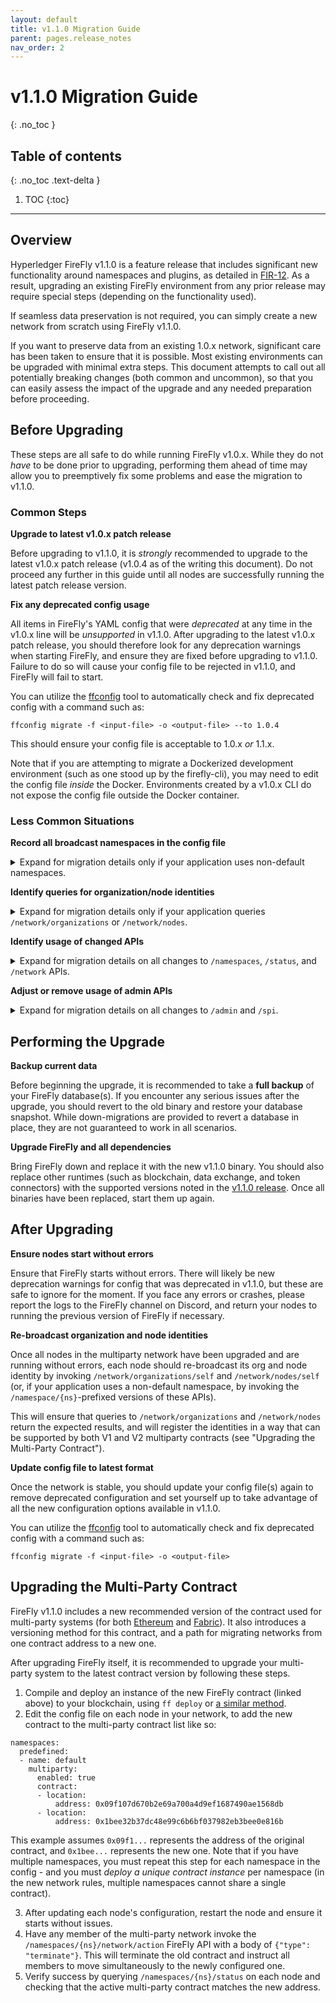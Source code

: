 ```yaml
---
layout: default
title: v1.1.0 Migration Guide
parent: pages.release_notes
nav_order: 2
---
```


# v1.1.0 Migration Guide
{: .no_toc }

## Table of contents
{: .no_toc .text-delta }

1. TOC
{:toc}

---

## Overview

Hyperledger FireFly v1.1.0 is a feature release that includes significant new functionality around namespaces and plugins, as detailed in [FIR-12](https://github.com/hyperledger/firefly-fir/pull/12). As a result, upgrading an existing FireFly environment from any prior release may require special steps (depending on the functionality used).

If seamless data preservation is not required, you can simply create a new network from scratch using FireFly v1.1.0.

If you want to preserve data from an existing 1.0.x network, significant care has been taken to ensure that it is possible. Most existing environments can be upgraded with minimal extra steps. This document attempts to call out all potentially breaking changes (both common and uncommon), so that you can easily assess the impact of the upgrade and any needed preparation before proceeding.

## Before Upgrading

These steps are all safe to do while running FireFly v1.0.x. While they do not _have_ to be done prior to upgrading, performing them ahead of time may allow you to preemptively fix some problems and ease the migration to v1.1.0.

### Common Steps

**Upgrade to latest v1.0.x patch release**

Before upgrading to v1.1.0, it is _strongly_ recommended to upgrade to the latest v1.0.x patch release (v1.0.4 as of the writing this document). Do not proceed any further in this guide until all nodes are successfully running the latest patch release version.

**Fix any deprecated config usage**

All items in FireFly's YAML config that were _deprecated_ at any time in the v1.0.x line will be _unsupported_ in v1.1.0. After upgrading to the latest v1.0.x patch release, you should therefore look for any deprecation warnings when starting FireFly, and ensure they are fixed before upgrading to v1.1.0. Failure to do so will cause your config file to be rejected in v1.1.0, and FireFly will fail to start.

You can utilize the [ffconfig](https://github.com/hyperledger/firefly/tree/main/ffconfig) tool to automatically check and fix deprecated config with a command such as:

```
ffconfig migrate -f <input-file> -o <output-file> --to 1.0.4
```

This should ensure your config file is acceptable to 1.0.x _or_ 1.1.x.

Note that if you are attempting to migrate a Dockerized development environment (such as one stood up by the firefly-cli), you may need to edit the config file _inside_ the Docker. Environments created by a v1.0.x CLI do not expose the config file outside the Docker container.

### Less Common Situations

**Record all broadcast namespaces in the config file**

<details>
<summary>Expand for migration details only if your application uses non-default namespaces.</summary>

FireFly v1.0 allowed for the dynamic creation of new namespaces by broadcasting a namespace definition to all nodes. This functionality is _removed_ in v1.1.0. If your network relies on any namespaces that were created via a broadcast, you must add those namespaces to the `namespaces.predefined` list in your YAML config prior to upgrade. If you do not, they will cease to function after upgrading to v1.1.0 (all events on those namespaces will be ignored by your node).

</details>

**Identify queries for organization/node identities**

<details>
<summary>Expand for migration details only if your application queries <code>/network/organizations</code> or <code>/network/nodes</code>.</summary>

Applications that query `/network/organizations` or `/network/nodes` will temporarily receive _empty result lists_ after upgrading to v1.1.0, just until all identities have been re-registered (see steps in "After Upgrading"). This is because organization and node identities were broadcast on a global "ff_system" namespace in v1.0, but are no longer global in v1.1.0.

The simplest solution is to shut down applications until the FireFly upgrade is complete on all nodes and all identities have been re-broadcast.

If this poses a problem and you require zero downtime from these APIs, you can proactively mitigate with the following steps in your application code:

- Applications that query the `/network/organizations` may be altered to _also_ query `/namespaces/ff_system/network/organizations` and combine the results (but should disregard the second query if it fails).
- Applications that query the `/network/nodes` may be altered to _also_ query `/namespaces/ff_system/network/nodes` and combine the results (but should disregard the second query if it fails).

Further details on the changes to `/network` APIs are provided in the next section.

</details>

**Identify usage of changed APIs**

<details>
<summary>Expand for migration details on all changes to <code>/namespaces</code>, <code>/status</code>, and <code>/network</code> APIs.</summary>

The primary API change in this version is that the "global" paths beginning with `/network` and `/status` have been relocated under the `/namespaces/{ns}` prefix, as this data is now specific to a namespace instead of being global. At the same time, the API server has been enhanced so that omitting a namespace from an API path will _query the default namespace_ instead. That is, querying `/messages` is now the same as querying `/namespaces/default/messages` (assuming your default namespace is named "default"). This has the effect that most of the moved APIs will continue to function without requiring changes. See below for details on the affected paths.

These global routes have been moved under `/namespaces/{ns}`. Continuing to use them without the namespace prefix **will still work**, and will simply query the default namespace.

```
/network/diddocs/{did}
/network/nodes
/network/nodes/{nameOrId}
/network/nodes/self
/network/organizations
/network/organizations/{nameOrId}
/network/organizations/self
/status
/status/batchmanager
```

These global routes have been moved under `/namespaces/{ns}` and have also been deprecated in favor of a new route name. Continuing to use them without the namespace prefix **will still work**, and will simply query the default namespace. However, it is recommended to switch to the new API spelling when possible.

```
/network/identities - replaced by existing /namespaces/{ns}/identities
/network/identities/{did} - replaced by new /namespaces/{ns}/identities/{did}
```

These global routes have been have been permanently renamed. They are deemed less likely to be used by client applications, but any usage **will be broken** by this release and must be changed after upgrading.

```
/status/pins - moved to /namespaces/{ns}/pins (or /pins to query the default namespace)
/status/websockets - moved to /websockets
```

The response bodies of the following APIs have also had fields removed. Any usage of the removed fields **will be broken** by this release and must be changed after upgrading.

```
/namespaces - removed all fields except "name", "description", "created"
/namespaces/{ns} - same as above
/namespaces/{ns}/status - removed "defaults"
```

</details>

**Adjust or remove usage of admin APIs**

<details>
<summary>Expand for migration details on all changes to <code>/admin</code> and <code>/spi</code>.</summary>

FireFly provides an administrative API in addition to the normal API. In v1.1.0, this has been renamed to
SPI (Service Provider Interface). Consequently, all of the routes have moved from `/admin` to `/spi`, and
the config section has been renamed from `admin` to `spi`. There is no automatic migration provided, so
any usage of the old routes will need to be changed, and your config file will need to be adjusted if you
wish to keep the SPI enabled (although it is perfectly fine to have both `admin` and `spi` sections if
needed for migration).

The ability to set FireFly config via these routes has also been removed. Any usage of the `/admin/config`
routes must be discontinued, and config should be set exclusively by editing the FireFly config file.
The only route retained from this functionality was `/admin/config/reset`, which has been renamed to
`/spi/reset` - this will continue to be available for performing a soft reset that reloads FireFly's config.

</details>

## Performing the Upgrade

**Backup current data**

Before beginning the upgrade, it is recommended to take a **full backup** of your FireFly database(s).
If you encounter any serious issues after the upgrade, you should revert to the old binary and restore
your database snapshot. While down-migrations are provided to revert a database in place, they are
not guaranteed to work in all scenarios.

**Upgrade FireFly and all dependencies**

Bring FireFly down and replace it with the new v1.1.0 binary. You should also replace other runtimes (such as blockchain, data exchange, and token connectors) with the supported versions noted in the [v1.1.0 release](https://github.com/hyperledger/firefly/releases/tag/v1.1.0). Once all binaries have been replaced, start them up again.

## After Upgrading

**Ensure nodes start without errors**

Ensure that FireFly starts without errors. There will likely be new deprecation warnings for config that was deprecated in v1.1.0, but these are safe to ignore for the moment. If you face any errors or crashes, please report the logs to the FireFly channel on Discord, and return your nodes to running the previous version of FireFly if necessary.

**Re-broadcast organization and node identities**

Once all nodes in the multiparty network have been upgraded and are running without errors, each node should re-broadcast its org and node identity by invoking `/network/organizations/self` and `/network/nodes/self` (or, if your application uses a non-default namespace, by invoking the `/namespace/{ns}`-prefixed versions of these APIs).

This will ensure that queries to `/network/organizations` and `/network/nodes` return the expected results, and will register the identities in a way that can be supported by both V1 and V2 multiparty contracts (see "Upgrading the Multi-Party Contract").

**Update config file to latest format**

Once the network is stable, you should update your config file(s) again to remove deprecated
configuration and set yourself up to take advantage of all the new configuration options
available in v1.1.0.

You can utilize the [ffconfig](https://github.com/hyperledger/firefly/tree/main/ffconfig) tool to automatically check and fix deprecated config with a command such as:

```
ffconfig migrate -f <input-file> -o <output-file>
```

## Upgrading the Multi-Party Contract

FireFly v1.1.0 includes a new recommended version of the contract used for multi-party systems (for both [Ethereum](https://github.com/hyperledger/firefly/tree/main/smart_contracts/ethereum/solidity_firefly/contracts) and [Fabric](https://github.com/hyperledger/firefly/tree/main/smart_contracts/fabric/firefly-go/chaincode)). It also introduces a versioning method for this contract, and a path for migrating networks from one contract address to a new one.

After upgrading FireFly itself, it is recommended to upgrade your multi-party system to the
latest contract version by following these steps.

1. Compile and deploy an instance of the new FireFly contract (linked above) to your blockchain, using `ff deploy` or [a similar method](https://hyperledger.github.io/firefly/tutorials/custom_contracts/ethereum.html#contract-deployment).
2. Edit the config file on each node in your network, to add the new contract to the multi-party contract list like so:

```
namespaces:
  predefined:
  - name: default
    multiparty:
      enabled: true
      contract:
      - location:
          address: 0x09f107d670b2e69a700a4d9ef1687490ae1568db
      - location:
          address: 0x1bee32b37dc48e99c6b6bf037982eb3bee0e816b
```

This example assumes `0x09f1...` represents the address of the original contract, and `0x1bee...` represents the new one. Note that if you have multiple namespaces, you must repeat this step for each namespace in the config - and you must _deploy a unique contract instance_ per namespace (in the new network rules, multiple namespaces cannot share a single contract).

3. After updating each node's configuration, restart the node and ensure it starts without issues.
4. Have any member of the multi-party network invoke the `/namespaces/{ns}/network/action` FireFly API with a body of `{"type": "terminate"}`. This will terminate the old contract and instruct all members to move simultaneously to the newly configured one.
5. Verify success by querying `/namespaces/{ns}/status` on each node and checking that the active multi-party contract matches the new address.

